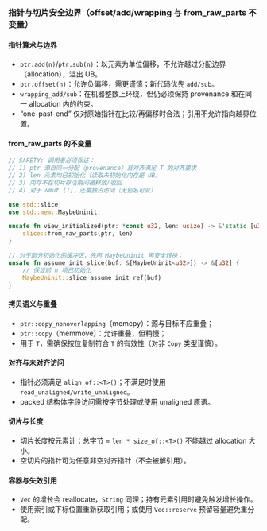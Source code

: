 ### 指针与切片安全边界（offset/add/wrapping 与 from_raw_parts 不变量）

#### 指针算术与边界

- `ptr.add(n)`/`ptr.sub(n)`：以元素为单位偏移，不允许越过分配边界（allocation），溢出 UB。
- `ptr.offset(n)`：允许负偏移，需更谨慎；新代码优先 `add/sub`。
- `wrapping_add/sub`：在机器整数上环绕，但仍必须保持 provenance 和在同一 allocation 内的约束。
- “one-past-end” 仅对原始指针在比较/再偏移时合法；引用不允许指向越界位置。

#### from_raw_parts 的不变量

```rust
// SAFETY: 调用者必须保证：
// 1) ptr 源自同一分配（provenance）且对齐满足 T 的对齐要求
// 2) len 元素均已初始化（读取未初始化内存是 UB）
// 3) 内存不在切片存活期间被释放/收回
// 4) 对于 &mut [T]，还需独占访问（无别名可变）
```

```rust
use std::slice;
use std::mem::MaybeUninit;

unsafe fn view_initialized(ptr: *const u32, len: usize) -> &'static [u32] {
    slice::from_raw_parts(ptr, len)
}

// 对于部分初始化的缓冲区，先用 MaybeUninit 再安全转换：
unsafe fn assume_init_slice(buf: &[MaybeUninit<u32>]) -> &[u32] {
    // 保证前 n 项已初始化
    MaybeUninit::slice_assume_init_ref(buf)
}
```

#### 拷贝语义与重叠

- `ptr::copy_nonoverlapping`（memcpy）：源与目标不应重叠；
- `ptr::copy`（memmove）：允许重叠，但稍慢；
- 用于 `T`，需确保按位复制符合 `T` 的有效性（对非 `Copy` 类型谨慎）。

#### 对齐与未对齐访问

- 指针必须满足 `align_of::<T>()`；不满足时使用 `read_unaligned/write_unaligned`。
- packed 结构体字段访问需按字节处理或使用 unaligned 原语。

#### 切片与长度

- 切片长度按元素计；总字节 = `len * size_of::<T>()` 不能越过 allocation 大小。
- 空切片的指针可为任意非空对齐指针（不会被解引用）。

#### 容器与失效引用

- `Vec` 的增长会 reallocate，`String` 同理；持有元素引用时避免触发增长操作。
- 使用索引或下标位置重新获取引用；或使用 `Vec::reserve` 预留容量避免重分配。

